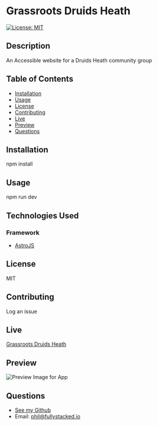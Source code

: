 # Grassroots Druids Heath

[![License: MIT](https://img.shields.io/badge/License-MIT-yellow.svg)](https://opensource.org/licenses/MIT)

## Description
An Accessible website for a Druids Heath community group

## Table of Contents
- [Installation](#installation)
- [Usage](#usage)
- [License](#license)
- [Contributing](#contributing)
- [Live](#live)
- [Preview](#preview)
- [Questions](#questions)

## Installation
npm install

## Usage
npm run dev

## Technologies Used

### Framework
- [AstroJS](https://astro.build/)

## License
MIT

## Contributing
Log an issue

## Live
[Grassroots Druids Heath](https://grassrootsdruidsheath.pages.dev/)

## Preview
![Preview Image for App](https://raw.githubusercontent.com/philManWithBeard/grassroots-druids-heath/main/grassroots.png)

## Questions
- [See my Github](https://www.github.com/philManWithBeard)
- Email: phil@fullystacked.io
